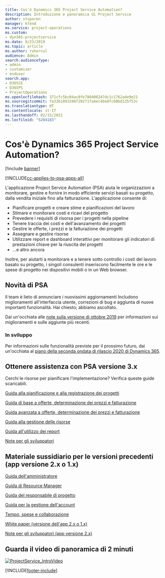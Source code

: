 ```yaml
---
title: Cos'è Dynamics 365 Project Service Automation?
description: Introduzione e panoramica di Project Service
author: stsporen
manager: kfend
ms.service: project-operations
ms.custom:
- dyn365-projectservice
ms.date: 9/23/2019
ms.topic: article
ms.author: ruhercul
audience: Admin
search.audienceType:
- admin
- customizer
- enduser
search.app:
- D365CE
- D365PS
- ProjectOperations
ms.openlocfilehash: 371cfc5bc04ac0fe780400247dc1c1762ade9e21
ms.sourcegitcommit: fa32b1893286f20271fa4ec4be8fc68bd135f53c
ms.translationtype: HT
ms.contentlocale: it-IT
ms.lasthandoff: 02/15/2021
ms.locfileid: "5284183"
---
```

# <a name="what-is-dynamics-365-project-service-automation"></a>Cos'è Dynamics 365 Project Service Automation?

[!include [banner](../includes/psa-now-project-operations.md)]

[!INCLUDE[cc-applies-to-psa-apps-all](../includes/cc-applies-to-psa-apps-all.md)]

L'applicazione Project Service Automation (PSA) aiuta le organizzazioni a monitorare, gestire e fornire in modo efficiente servizi basati su progetto, dalla vendita iniziale fino alla fatturazione. L'applicazione consente di:

- Pianificare progetti e creare stime e pianificazioni del lavoro
- Stimare e monitorare costi e ricavi del progetto
- Prevedere i requisiti di risorsa per i progetti nella pipeline
- Tenere traccia dei costi e dell'avanzamento dei progetti
- Gestire le offerte, i prezzi e la fatturazione dei progetti
- Assegnare e gestire risorse
- Utilizzare report e dashboard interattivi per monitorare gli indicatori di prestazioni chiave per la riuscita dei progetti
- ...e altro ancora

Inoltre, per aiutarti a monitorare e a tenere sotto controllo i costi del lavoro basato su progetto, i singoli consulenti inseriscono facilmente le ore e le spese di progetto nei dispositivi mobili o in un Web browser.

## <a name="whats-new-in-psa"></a>Novità di PSA
Il team è lieto di annunciare i nuovissimi aggiornamenti Includono miglioramenti all'interfaccia utente, correzioni di bug e aggiunta di nuove importanti funzionalità. Hai chiesto; abbiamo ascoltato.

Dai un'occhiata alle [note sulla versione di ottobre 2019](https://docs.microsoft.com/dynamics365-release-plan/2019wave2/index) per informazioni sui miglioramenti e sulle aggiunte più recenti.

### <a name="in-development"></a>In sviluppo
Per informazioni sulle funzionalità previste per il prossimo futuro, dai un'occhiata al [piano della seconda ondata di rilascio 2020 di Dynamics 365](https://docs.microsoft.com/dynamics365-release-plan/2020wave1/index).

## <a name="get-help-with-psa-version-3x"></a>Ottenere assistenza con PSA versione 3.x
Cerchi le risorse per pianificare l'implementazione? Verifica queste guide scaricabili.

 [Guida alla pianificazione e alla registrazione dei progetti](../psa/implementation-guides/project-planning-tracking.md)

 [Guida di base a offerte, determinazione dei prezzi e fatturazione](../psa/implementation-guides/begin-quoting-pricing-billing.md)

 [Guida avanzata a offerte, determinazione dei prezzi e fatturazione](../psa/implementation-guides/adv-quoting-pricing-billing.md)

 [Guida alla gestione delle risorse](../psa/implementation-guides/resource-management-guide.md)

 [Guida all'utilizzo dei report](../psa/implementation-guides/reporting-guide.md)

 [Note per gli sviluppatori](../psa/developer-guides/overview-dev-notes-v3.x.md)

## <a name="guidance-for-earlier-versions-app-version-2x-or-1x"></a>Materiale sussidiario per le versioni precedenti (app versione 2.x o 1.x)
 [Guida dell'amministratore](../psa/admin-guide.md)

 [Guida di Resource Manager](../psa/resource-manager-guide.md)

 [Guida del responsabile di progetto](../psa/project-manager-guide.md)

 [Guida per la gestione dell'account](../psa/account-manager-guide.md)

 [Tempo, spese e collaborazione](../psa/time-expense-collaboration-guide.md)

 [White paper (versione dell'app 2.x o 1.x)](../psa/white-papers.md)

 [Note per gli sviluppatori (app versione 2.x)](../psa/developer-guides/add-custom-qoi-forms-v2.x.md)

 ## <a name="watch-a-2-minute-overview-video"></a>Guarda il video di panoramica di 2 minuti
 <a name="heroArea"></a> [![ProjectService_IntroVideo](../psa/media/project-service-intro-video.png "ProjectService_IntroVideo")](https://go.microsoft.com/fwlink/p/?LinkId=799457)




[!INCLUDE[footer-include](../includes/footer-banner.md)]